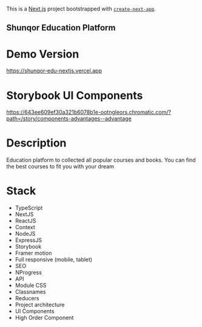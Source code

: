 This is a [Next.js](https://nextjs.org/) project bootstrapped with [`create-next-app`](https://github.com/vercel/next.js/tree/canary/packages/create-next-app).

## Shunqor Education Platform

# Demo Version
https://shunqor-edu-nextjs.vercel.app

# Storybook UI Components
https://643ee609ef30a321b6078b1e-ootngleors.chromatic.com/?path=/story/components-advantages--advantage 

# Description
Education platform to collected all popular courses and books. You can find the best courses to fit you with your dream

# Stack

- TypeScript
- NextJS
- ReactJS
- Context
- NodeJS
- ExpressJS
- Storybook
- Framer motion
- Full responsive (mobile, tablet)
- SEO
- NProgress
- API
- Module CSS
- Classnames
- Reducers
- Project architecture
- UI Components
- High Order Component
